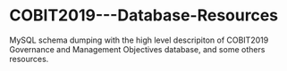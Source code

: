 # COBIT2019---Database-Resources
MySQL schema dumping with the high level descripiton of COBIT2019 Governance and Management Objectives database, and some others resources.
